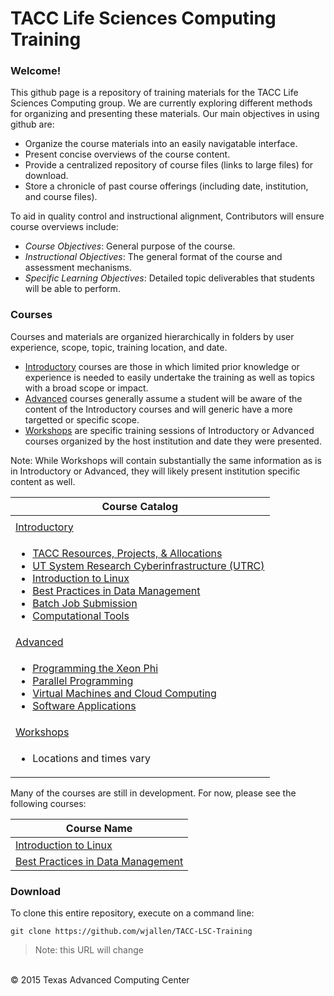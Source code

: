 # TACC Life Sciences Computing Training

### Welcome!

This github page is a repository of training materials for the TACC Life
Sciences Computing group. We are currently exploring different methods for
organizing and presenting these materials. Our main objectives in using github
are:

* Organize the course materials into an easily navigatable interface. 
* Present concise overviews of the course content.
* Provide a centralized repository of course files (links to large files) for download.
* Store a chronicle of past course offerings (including date, institution, and course files).

To aid in quality control and instructional alignment, Contributors will ensure course overviews include:

* *Course Objectives*:  General purpose of the course. 
* *Instructional Objectives*: The general format of the course and assessment mechanisms.
* *Specific Learning Objectives*: Detailed topic deliverables that students will be able to perform.

### Courses

Courses and materials are organized hierarchically in folders by user experience, scope, topic, training location, and date.
* [Introductory](Introductory) courses are those in which limited prior knowledge or experience is needed to easily undertake the training as well as topics with a broad scope or impact.
* [Advanced](Advanced) courses generally assume a student will be aware of the content of the Introductory courses and will generic have a more targetted or specific scope.
* [Workshops](Workshops) are specific training sessions of Introductory or Advanced courses organized by the host institution and date they were presented.

Note: While Workshops will contain substantially the same information as is in Introductory or Advanced, they will likely present institution specific content as well.

| Course Catalog |
| --- |
| |
| [Introductory](/Introductory) |
| <ul><li> [TACC Resources, Projects, &amp; Allocations](Introductory/TACC) </li><li> [UT System Research Cyberinfrastructure \(UTRC\)](Introductory/UTRC) </li><li> [Introduction to Linux](Introductory/IntroToLinux) </li><li> [Best Practices in Data Management](Introductory/DataManagement) </li><li> [Batch Job Submission](Introductory/JobSubmission) </li><li> [Computational Tools](Introductory/Tools) </li></ul> |
| [Advanced](/Advanced) |
| <ul><li> [Programming the Xeon Phi](Advanced/XeonPhi) </li><li> [Parallel Programming](Advanced/ParallelProg) </li><li> [Virtual Machines and Cloud Computing](Advanced/VirtualMachines) </li><li> [Software Applications](Advanced/Applications) </li></ul> |
| [Workshops](/Workshops) |
| <ul><li> Locations and times vary </li></ul> |


Many of the courses are still in development. For now, please see the following courses:

Course Name |
----------- |
[Introduction to Linux](Introductory/IntroToLinux)|
[Best Practices in Data Management](Introductory/DataManagement) |


### Download

To clone this entire repository, execute on a command line:

```
git clone https://github.com/wjallen/TACC-LSC-Training
```
>Note: this URL will change


<br>
&copy; 2015 Texas Advanced Computing Center

